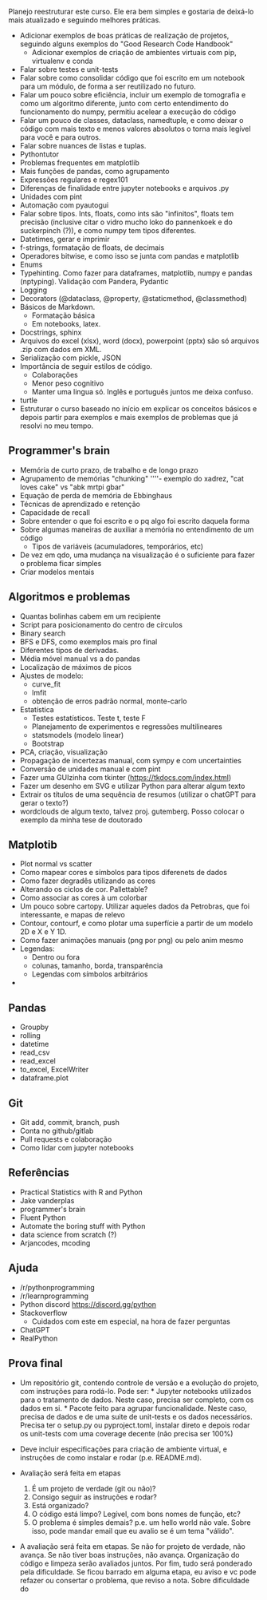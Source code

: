 Planejo reestruturar este curso. Ele era bem simples e gostaria de deixá-lo mais atualizado e seguindo
melhores práticas.

* Adicionar exemplos de boas práticas de realização de projetos, seguindo alguns exemplos do
  "Good Research Code Handbook"
    * Adicionar exemplos de criação de ambientes virtuais com pip, virtualenv e conda
* Falar sobre testes e unit-tests
* Falar sobre como consolidar código que foi escrito em um notebook para um módulo, de forma a ser
  reutilizado no futuro.
* Falar um pouco sobre eficiência, incluir um exemplo de tomografia e como um algoritmo diferente,
  junto com certo entendimento do funcionamento do numpy, permitiu acelear a execução do código
* Falar um pouco de classes, dataclass, namedtuple, e como deixar o código com mais texto e menos
  valores absolutos o torna mais legível para você e para outros.
* Falar sobre nuances de listas e tuplas.
* Pythontutor
* Problemas frequentes em matplotlib
* Mais funções de pandas, como agrupamento
* Expressões regulares e regex101
* Diferenças de finalidade entre jupyter notebooks e arquivos .py
* Unidades com pint
* Automação com pyautogui
* Falar sobre tipos. Ints, floats, como ints são "infinitos", floats tem precisão (inclusive citar
  o vidro mucho loko do pannenkoek e do suckerpinch (?)), e como numpy tem tipos diferentes.
* Datetimes, gerar e imprimir
* f-strings, formatação de floats, de decimais
* Operadores bitwise, e como isso se junta com pandas e matplotlib
* Enums
* Typehinting. Como fazer para dataframes, matplotlib, numpy e pandas (nptyping). Validação com Pandera, Pydantic
* Logging
* Decorators (@dataclass, @property, @staticmethod, @classmethod)
* Básicos de Markdown.
    * Formatação básica
    * Em notebooks, latex.
* Docstrings, sphinx
* Arquivos do excel (xlsx), word (docx), powerpoint (pptx) são só arquivos .zip com dados em XML.
* Serialização com pickle, JSON
* Importância de seguir estilos de código.
    * Colaborações
    * Menor peso cognitivo
    * Manter uma lingua só. Inglês e português juntos me deixa confuso.
* turtle
* Estruturar o curso baseado no início em explicar os conceitos básicos e depois partir para
  exemplos e mais exemplos de problemas que já resolvi no meu tempo.


## Programmer's brain

* Memória de curto prazo, de trabalho e de longo prazo
* Agrupamento de memórias "chunking" ''''- exemplo do xadrez, "cat loves cake" vs "abk mrtpi gbar"
* Equação de perda de memória de Ebbinghaus
* Técnicas de aprendizado e retenção
* Capacidade de recall
* Sobre entender o que foi escrito e o pq algo foi escrito daquela forma
* Sobre algumas maneiras de auxiliar a memória no entendimento de um código
    * Tipos de variáveis (acumuladores, temporários, etc)
* De vez em qdo, uma mudança na visualização é o suficiente para fazer o problema ficar simples
* Criar modelos mentais

## Algoritmos e problemas

* Quantas bolinhas cabem em um recipiente
* Script para posicionamento do centro de círculos
* Binary search
* BFS e DFS, como exemplos mais pro final
* Diferentes tipos de derivadas.
* Média móvel manual vs a do pandas
* Localização de máximos de picos
* Ajustes de modelo:
    * curve_fit
    * lmfit
    * obtenção de erros padrão normal, monte-carlo
* Estatística
    * Testes estatísticos. Teste t, teste F
    * Planejamento de experimentos e regressões multilineares
    * statsmodels (modelo linear)
    * Bootstrap
* PCA, criação, visualização
* Propagação de incertezas manual, com sympy e com uncertainties
* Conversão de unidades manual e com pint
* Fazer uma GUIzinha com tkinter (https://tkdocs.com/index.html)
* Fazer um desenho em SVG e utilizar Python para alterar algum texto
* Extrair os títulos de uma sequência de resumos (utilizar o chatGPT para gerar o texto?)
* wordclouds de algum texto, talvez proj. gutemberg. Posso colocar o exemplo da minha tese de doutorado


## Matplotib

* Plot normal vs scatter
* Como mapear cores e símbolos para tipos diferenets de dados
* Como fazer degradês utilizando as cores
* Alterando os ciclos de cor. Pallettable?
* Como associar as cores à um colorbar
* Um pouco sobre cartopy. Utilizar aqueles dados da Petrobras, que foi interessante, e mapas de relevo
* Contour, contourf, e como plotar uma superfície a partir de um modelo 2D e X e Y 1D.
* Como fazer animações manuais (png por png) ou pelo anim mesmo
* Legendas:
    * Dentro ou fora
    * colunas, tamanho, borda, transparência
    * Legendas com símbolos arbitrários
* 

## Pandas

* Groupby
* rolling
* datetime
* read_csv
* read_excel
* to_excel, ExcelWriter
* dataframe.plot

## Git

* Git add, commit, branch, push
* Conta no github/gitlab
* Pull requests e colaboração
* Como lidar com jupyter notebooks

## Referências

* Practical Statistics with R and Python
* Jake vanderplas
* programmer's brain
* Fluent Python
* Automate the boring stuff with Python
* data science from scratch (?)
* Arjancodes, mcoding

## Ajuda

* /r/pythonprogramming
* /r/learnprogramming
* Python discord https://discord.gg/python
* Stackoverflow
    * Cuidados com este em especial, na hora de fazer perguntas
* ChatGPT
* RealPython

## Prova final

* Um repositório git, contendo controle de versão e a evolução do projeto, com instruções
  para rodá-lo. Pode ser:
      * Jupyter notebooks utilizados para o tratamento de dados. Neste caso, precisa ser completo,
        com os dados em si.
      * Pacote feito para agrupar funcionalidade. Neste caso, precisa de dados e de uma suite de
        unit-tests e os dados necessários. Precisa ter o setup.py ou pyproject.toml, instalar
        direto e depois rodar os unit-tests com uma coverage decente (não precisa ser 100%)

* Deve incluir especificações para criação de ambiente virtual, e instruções de como instalar e
  rodar (p.e. README.md).
* Avaliação será feita em etapas
  1. É um projeto de verdade (git ou não)?
  2. Consigo seguir as instruções e rodar?
  3. Está organizado?
  4. O código está limpo? Legível, com bons nomes de função, etc?
  5. O problema é simples demais? p.e. um hello world não vale. Sobre isso, pode mandar email que
     eu avalio se é um tema "válido".
* A avaliação será feita em etapas. Se não for projeto de verdade, não avança. Se não tiver boas
  instruções, não avança. Organização do código e limpeza serão avaliados juntos. Por fim, tudo
  será ponderado pela dificuldade. Se ficou barrado em alguma etapa, eu aviso e vc pode refazer
  ou consertar o problema, que reviso a nota. Sobre dificuldade do 













